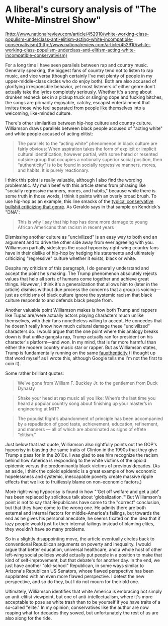 # A liberal's cursory analysis of "The White-Minstrel Show"

[http://www.nationalreview.com/article/452910/white-working-class-populism-underclass-anti-elitism-acting-white-incompatible-conservativism](http://www.nationalreview.com/article/452910/white-working-class-populism-underclass-anti-elitism-acting-white-incompatible-conservativism)

For a long time I have seen parallels between rap and country music. Generally speaking, the biggest fans of country tend not to listen to rap music, and vice versa (though certainly I've met plenty of people in my upper-middle-class circles who do enjoy both). Both are also accused of glorifying irresponsible behavior, yet most listeners of either genre don't actually take the lyrics completely seriously. Whether it's a song about drunken redneck sex in a pickup truck or slinging dope and fucking bitches, the songs are primarily enjoyable, catchy, escapist entertainment that invites those who feel separated from people like themselves into a welcoming, like-minded culture.

There's other similarities between hip-hop culture and country culture. Williamson draws parallels between black people accused of "acting white" and white people accused of acting elitist:

> The parallels to the “acting white” phenomenon in black culture are fairly obvious: When aspiration takes the form of explicit or implicit cultural identification, however partial, with some hated or resented outside group that occupies a notionally superior social position, then “authenticity” is to be found in socially regressive manners, mores, and habits. It is purely reactionary.

I think this point is really valuable, although I also find the wording problematic. My main beef with this article stems from phrasing like "socially regressive manners, mores, and habits," because while there is some truth in those words, I think it paints with an overly broad brush. To use hip-hop as an example, this line smacks of the [typical conservative bullshit criticizing that genre](https://genius.com/11665443). As Geraldo says in that sample on Kendrick's "DNA":

> This is why I say that hip hop has done more damage to young African Americans than racism in recent years 

Dismissing another culture as "uncivilized" is an easy way to both end an argument and to drive the other side away from ever agreeing with you. Williamson partially sidesteps the usual hypocrisy right-wing country fans have in their dislike of hip-hop by hedging his statements and ultimately criticizing "regressive" culture whether it exists, black or white.

Despite my criticism of this paragraph, I do generally understand and accept the point he's making. The Trump phenomenon absolutely rejects values that help all sorts of humans come together and achieve great things. However, I think it's a generalization that allows him to (later in the article) dismiss without due process the concerns that a group is voicing—just as criticisms of black culture ignore the systemic racism that black culture responds to and defends black people from. 

Another valuable point Williamson makes is how both Trump and rappers like Tupac are/were actually actors playing characters much unlike themselves, with their fans nonetheless willing to accept. He concedes that he doesn't really know how much cultural damage these "uncivilized" characters do. I would argue that the one point where this analogy breaks down is that unlike gangsta rap, Trump actually ran for president on his character's platform—and won. In my mind, that is far more harmful than either the modern country music star or rapper. But as Williamson states, Trump is fundamentally running on the same [fauxthenticity](https://www.urbandictionary.com/define.php?term=fauxthenticity) (I thought up that word myself as I wrote this, although Google tells me I'm not the first to coin it). 

Some rather brilliant quotes: 

> We’ve gone from William F. Buckley Jr. to the gentlemen from Duck Dynasty

> Shake your head at rap music all you like: When’s the last time you heard a popular country song about finishing up your master’s in engineering at MIT? 

> The populist Right’s abandonment of principle has been accompanied by a repudiation of good taste, achievement, education, refinement, and manners — all of which are abominated as signs of effete “elitism.”

Just below that last quote, Williamson also rightfully points out the GOP's hypocrisy in blasting the same traits of Clinton in the 1990s that they give Trump a pass for in the 2010s. I was glad to see him recognize the racism behind how America is responding to the white victims of the opioid epidemic versus the predominantly black victims of previous decades. (As an aside, I think the opioid epidemic is a great example of how economic hopelessness and systemic, inescapable poverty create massive ripple effects that we like to fruitlessly blame on non-economic factors.)

More right-wing hypocrisy is found in how "'Get off welfare and get a job!' has been replaced by solicitous talk about 'globalization.'" But Williamson's point is not to say that Republicans have come to the "correct" conclusion, but that they have come to the wrong one. He admits there are both external and internal factors for middle-America's failings, but towards the end as he gives his personal anecdote, he seems fixated on the idea that if lazy people would just fix their internal failings instead of blaming elites, they wouldn't have so many problems.

So in a slightly disappointing move, the article eventually circles back to conventional Republican arguments on poverty and inequality. I would argue that better education, universal healthcare, and a whole host of other left-wing social policies would actually put people in a position to make that kind of self-improvement, but that debate's for another day. In the end, we just have another "old-school" Republican, in some ways similar to Arizona's Republican US Senators, whose flawed perspective has been supplanted with an even more flawed perspective. I detest the new perspective, and so do they, but I do not mourn for their old one.

Ultimately, Williamson identifies that white America is embracing not simply an anti-elitist viewpoint, but one of anti-intellectualism, where it's more acceptable to pose as white trash than to be yourself if you have traits of a so-called "elite." In my opinion, conservatives like the author are now reaping what for decades they sowed, but unfortunately the rest of us are also along for the ride.